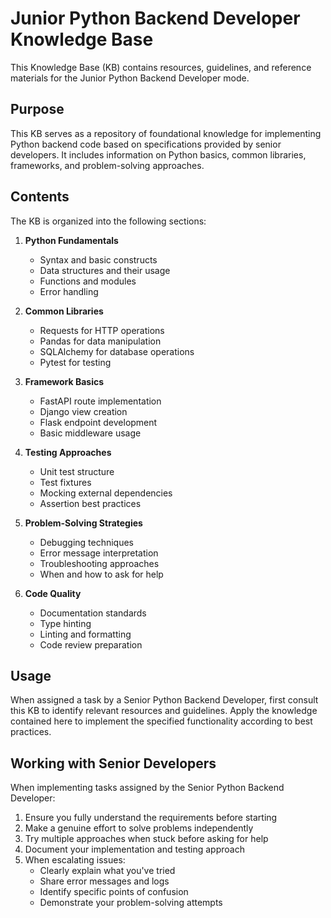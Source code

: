 # Junior Python Backend Developer Knowledge Base

This Knowledge Base (KB) contains resources, guidelines, and reference materials for the Junior Python Backend Developer mode.

## Purpose

This KB serves as a repository of foundational knowledge for implementing Python backend code based on specifications provided by senior developers. It includes information on Python basics, common libraries, frameworks, and problem-solving approaches.

## Contents

The KB is organized into the following sections:

1. **Python Fundamentals**
   - Syntax and basic constructs
   - Data structures and their usage
   - Functions and modules
   - Error handling

2. **Common Libraries**
   - Requests for HTTP operations
   - Pandas for data manipulation
   - SQLAlchemy for database operations
   - Pytest for testing

3. **Framework Basics**
   - FastAPI route implementation
   - Django view creation
   - Flask endpoint development
   - Basic middleware usage

4. **Testing Approaches**
   - Unit test structure
   - Test fixtures
   - Mocking external dependencies
   - Assertion best practices

5. **Problem-Solving Strategies**
   - Debugging techniques
   - Error message interpretation
   - Troubleshooting approaches
   - When and how to ask for help

6. **Code Quality**
   - Documentation standards
   - Type hinting
   - Linting and formatting
   - Code review preparation

## Usage

When assigned a task by a Senior Python Backend Developer, first consult this KB to identify relevant resources and guidelines. Apply the knowledge contained here to implement the specified functionality according to best practices.

## Working with Senior Developers

When implementing tasks assigned by the Senior Python Backend Developer:

1. Ensure you fully understand the requirements before starting
2. Make a genuine effort to solve problems independently
3. Try multiple approaches when stuck before asking for help
4. Document your implementation and testing approach
5. When escalating issues:
   - Clearly explain what you've tried
   - Share error messages and logs
   - Identify specific points of confusion
   - Demonstrate your problem-solving attempts